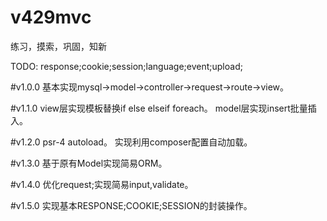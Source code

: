 # v429mvc
练习，摸索，巩固，知新

TODO: response;cookie;session;language;event;upload;

#v1.0.0
基本实现mysql->model->controller->request->route->view。

#v1.1.0
view层实现模板替换if else elseif foreach。
model层实现insert批量插入。

#v1.2.0
psr-4 autoload。
实现利用composer配置自动加载。

#v1.3.0
基于原有Model实现简易ORM。

#v1.4.0
优化request;实现简易input,validate。

#v1.5.0
实现基本RESPONSE;COOKIE;SESSION的封装操作。